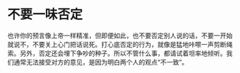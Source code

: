 # 不要一味否定

也许你的预言像上帝一样精准，但即便如此，也不要否定别人说的话，不要一开始就说不，不要关上心门把话说死。打心底否定的行为，就像是猛地咔嚓一声剪断绳索。另外，否定还会埋下争吵的种子。所以不管什么事，都请试着坦率地倾听。我们通常无法接受对方的意见，是因为明白两个人的观点“不一致”。